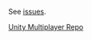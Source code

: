 See [issues](https://github.com/valkyrienyanko/Unity-LLAPI-2020/issues).

[Unity Multiplayer Repo](https://github.com/Unity-Technologies/multiplayer)
